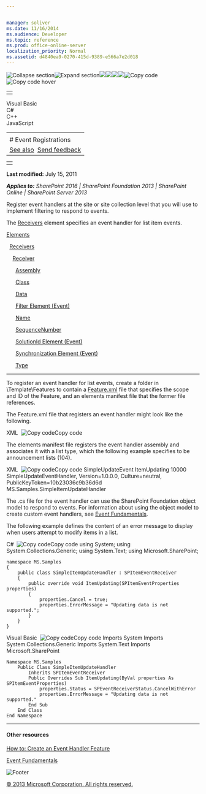 ```yaml
---


manager: soliver
ms.date: 11/16/2014
ms.audience: Developer
ms.topic: reference
ms.prod: office-online-server
localization_priority: Normal
ms.assetid: d4840ea9-0270-415d-9389-e566a7e2d018
---
```


![Collapse
section](../icons/collapse_all.gif "Collapse section")![Expand
section](../icons/expand_all.gif "Expand section")![](../icons/collapse_all.gif)![](../icons/expand_all.gif)![](../icons/dropdown.gif)![](../icons/dropdownHover.gif)![Copy
code](../icons/copycode.gif "Copy code")![Copy code
hover](../icons/copycodeHighlight.gif "Copy code hover")
<table>
<tbody>
<tr class="odd">
<td align="left"></td>
</tr>
</tbody>
</table>

Visual Basic  
C\#  
C++  
JavaScript  

<table>
<tbody>
<tr class="odd">
<td align="left"><span id="runningHeaderText"></span></td>
</tr>
<tr class="even">
<td align="left"># Event Registrations</td>
</tr>
<tr class="odd">
<td align="left"><a href="#seeAlsoToggle">See also</a>  <span id="headfeedbackarea" class="feedbackhead"><a href="javascript:SubmitFeedback(&#39;docthis@Microsoft.com&#39;,&#39;&#39;,&#39;&#39;,&#39;&#39;,&#39;1.0.18082.1225&#39;,&#39;%0\dThank%20you%20for%20your%20feedback.%20The%20developer%20writing%20teams%20use%20your%20feedback%20to%20improve%20documentation.%20While%20we%20are%20reviewing%20your%20feedback,%20we%20may%20send%20you%20e-mail%20to%20ask%20for%20clarification%20or%20feedback%20on%20a%20solution.%20We%20do%20not%20use%20your%20e-mail%20address%20for%20any%20other%20purpose%20and%20we%20delete%20it%20after%20we%20finish%20our%20review.%0\AFor%20further%20information%20about%20the%20privacy%20policies%20of%20Microsoft,%20please%20see%20http://privacy.microsoft.com/en-us/default.aspx.%0\A%0\d&#39;,&#39;Customer%20feedback&#39;);">Send feedback</a></span></td>
</tr>
</tbody>
</table>

<table>
<colgroup>
<col width="100%" />
</colgroup>
<tbody>
<tr class="odd">
<td align="left"></td>
</tr>
</tbody>
</table>

**Last modified:** July 15, 2011

***Applies to:** SharePoint 2016 | SharePoint Foundation 2013 |
SharePoint Online | SharePoint Server 2013*

Register event handlers at the site or site collection level that you
will use to implement filtering to respond to events.

The [Receivers](receivers-element-event.htm) element
specifies an event handler for list item events.

[Elements](elements-element-event.htm)

  [Receivers](receivers-element-event.htm)

    [Receiver](receiver-element-event.htm)

      [Assembly](assembly-element-event.htm)

      [Class](class-element-event.htm)

      [Data](data-element-event.htm)

      <span sdata="link">[Filter Element
(Event)](filter-element-event.htm)</span>

      [Name](name-element-event.htm)

      [SequenceNumber](sequencenumber-element-event.htm)

      <span sdata="link">[SolutionId Element
(Event)](solutionid-element-event.htm)</span>

      <span sdata="link">[Synchronization Element
(Event)](synchronization-element-event.htm)</span>

      [Type](type-element-event.htm)


--------------------------------------------------------------------------------------------------------------------------------------------------------------------------------------------

To register an event handler for list events, create a folder in <span
class="code">\\Template\\Features</span> to contain a
[Feature.xml](feature-xml-files.htm) file that
specifies the scope and ID of the Feature, and an elements manifest file
that the former file references.

The Feature.xml file that registers an event handler might look like the
following.

<span codelanguage="xmlLang"></span>
XML 
<span class="copyCode" onclick="CopyCode(this)"
onkeypress="CopyCode_CheckKey(this, event)"
onmouseover="ChangeCopyCodeIcon(this)"
onmouseout="ChangeCopyCodeIcon(this)" tabindex="0">![Copy
code](../icons/copycode.gif "Copy code")Copy code</span>
    <Feature 
      Scope="Web" 
      Title="Simple Updating Item Event Handler Registration" 
      Id="A6B8687A-3200-4b01-AD76-09E8D163FB9A" 
      xmlns="http://schemas.microsoft.com/sharepoint/">
      <ElementManifests>
        <ElementManifest Location="elements.xml"/>
      </ElementManifests>
    </Feature>

The elements manifest file registers the event handler assembly and
associates it with a list type, which the following example specifies to
be announcement lists (104).

<span codelanguage="xmlLang"></span>
XML 
<span class="copyCode" onclick="CopyCode(this)"
onkeypress="CopyCode_CheckKey(this, event)"
onmouseover="ChangeCopyCodeIcon(this)"
onmouseout="ChangeCopyCodeIcon(this)" tabindex="0">![Copy
code](../icons/copycode.gif "Copy code")Copy code</span>
    <Elements xmlns="http://schemas.microsoft.com/sharepoint/">
      <Receivers 
        ListTemplateId="104">
        <Receiver>
          <Name>SimpleUpdateEvent</Name>
          <Type>ItemUpdating</Type>
          <SequenceNumber>10000</SequenceNumber>
          <Assembly>SimpleUpdateEventHandler, Version=1.0.0.0, Culture=neutral, PublicKeyToken=10b23036c9b36d6d</Assembly>
          <Class>MS.Samples.SimpleItemUpdateHandler</Class>
          <Data></Data>
        </Receiver>
      </Receivers>
    </Elements>

The .cs file for the event handler can use the SharePoint Foundation
object model to respond to events. For information about using the
object model to create custom event handlers, see [Event
Fundamentals](http://msdn.microsoft.com/library/4a20751f-877a-48ca-9d37-c3d4e6df9f30(Office.15).aspx).

The following example defines the content of an error message to display
when users attempt to modify items in a list.

<span codelanguage="CSharp"></span>
C\# 
<span class="copyCode" onclick="CopyCode(this)"
onkeypress="CopyCode_CheckKey(this, event)"
onmouseover="ChangeCopyCodeIcon(this)"
onmouseout="ChangeCopyCodeIcon(this)" tabindex="0">![Copy
code](../icons/copycode.gif "Copy code")Copy code</span>
    using System;
    using System.Collections.Generic;
    using System.Text;
    using Microsoft.SharePoint;

    namespace MS.Samples
    {
        public class SimpleItemUpdateHandler : SPItemEventReceiver
        {
            public override void ItemUpdating(SPItemEventProperties properties)
            {
                properties.Cancel = true;
                properties.ErrorMessage = "Updating data is not supported.";
            }
        }
    }

<span codelanguage="VisualBasic"></span>
Visual Basic 
<span class="copyCode" onclick="CopyCode(this)"
onkeypress="CopyCode_CheckKey(this, event)"
onmouseover="ChangeCopyCodeIcon(this)"
onmouseout="ChangeCopyCodeIcon(this)" tabindex="0">![Copy
code](../icons/copycode.gif "Copy code")Copy code</span>
    Imports System
    Imports System.Collections.Generic
    Imports System.Text
    Imports Microsoft.SharePoint

    Namespace MS.Samples
        Public Class SimpleItemUpdateHandler
            Inherits SPItemEventReceiver
            Public Overrides Sub ItemUpdating(ByVal properties As SPItemEventProperties)
                properties.Status = SPEventReceiverStatus.CancelWithError
                properties.ErrorMessage = "Updating data is not supported."
            End Sub
        End Class
    End Namespace


-------------------------------------------------------------------------------------------------------------------------------------------------------------------------------------------

#### Other resources

[How to: Create an Event Handler
Feature](http://msdn.microsoft.com/library/4f70b1ea-dafe-4068-a6b0-55402b7618dc(Office.15).aspx)

[Event
Fundamentals](http://msdn.microsoft.com/library/4a20751f-877a-48ca-9d37-c3d4e6df9f30(Office.15).aspx)

![Footer](../icons/footer.gif "Footer")

[© 2013 Microsoft Corporation. All rights
reserved.](office-2013-documentation-copyright-notice.htm)



